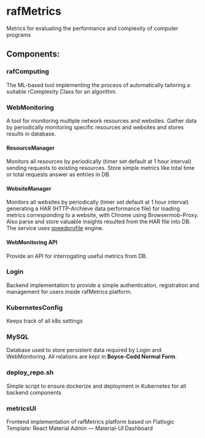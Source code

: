 # rafMetrics
Metrics for evaluating the performance and complexity of computer programs


## Components:


### rafComputing
The ML-based tool implementing the process of automatically tailoring a suitable rComplexity Class for an algorithm.

### WebMonitoring
A tool for monitoring multiple network resources and websites. 
Gather data by periodically monitoring specific resources and websites and stores results in database.

#### ResourceManager
Monitors all resources by periodically (timer set default at 1 hour interval) sending requests to existing resources.
Store simple metrics like total time or total requests answer as entries in DB. 

#### WebsiteManager
Monitors all websites by periodically (timer set default at 1 hour interval) generating a HAR (HTTP-Archieve data performance file) for loading metrics corresponding to a website, with Chrome using Browsermob-Proxy.
Also parse and store valuable insights resulted from the HAR file into DB. 
The service uses [speedprofile](https://github.com/parasdahal/speedprofile) engine.

#### WebMonitoring API
Provide an API for interrogating useful metrics from DB.

### Login
Backend implementation to provide a simple authentication, registration and management for users inside rafMetrics platform.

### KubernetesConfig
Keeps track of all k8s settings

### MySQL
Database used to store persistent data required by Login and WebMonitoring.
All relations are kept in **Boyce-Codd Normal Form**.

### deploy_repo.sh
Simple script to ensure dockerize and deployment in Kubernetes for all backend components

### metricsUI
Frontend implementation of rafMetrics platform based on Flatlogic Template: React Material Admin — Material-UI Dashboard
